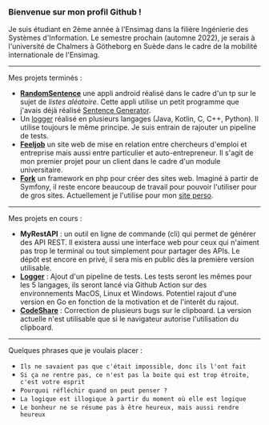 ### Bienvenue sur mon profil Github !

Je suis étudiant en 2ème année à l'Ensimag dans la filière Ingénierie des Systèmes d'Information. Le semestre prochain (automne 2022), je serais à l'université de Chalmers à Götheborg en Suède dans le cadre de la mobilité internationale de l'Ensimag.

---

Mes projets terminés :
- **[RandomSentence](https://github.com/TP-TD-Informatique/RandomSentence)** une appli android réalisé dans le cadre d'un tp sur le sujet de *listes aléatoire*. Cette appli utilise un petit programme que j'avais déjà réalisé [Sentence Generator](https://github.com/Gashmob/Sentence-Generator).
- Un [logger](https://github.com/Gashmob/Logger) réalisé en plusieurs langages (Java, Kotlin, C, C++, Python). Il utilise toujours le même principe. Je suis entrain de rajouter un pipeline de tests.
- **[Feeljob](https://github.com/Gashmob/Feeljob)** un site web de mise en relation entre chercheurs d'emploi et entreprise mais aussi entre particulier et auto-entrepreneur. Il s'agit de mon premier projet pour un client dans le cadre d'un module universitaire.
- **[Fork](https://github.com/Gashmob/Fork)** un framework en php pour créer des sites web. Imaginé à partir de Symfony, il reste encore beaucoup de travail pour pouvoir l'utiliser pour de gros sites. Actuellement je l'utilise pour mon [site perso](https://ktraini.com).

---

Mes projets en cours :
- **MyRestAPI** : un outil en ligne de commande (cli) qui permet de générer des API REST. Il existera aussi une interface web pour ceux qui n'aiment pas trop le terminal ou tout simplement pour partager des APIs. Le dépôt est encore en privé, il sera mis en public dès la première version utilisable.
- **[Logger](https://github.com/Gashmob/Logger)** : Ajout d'un pipeline de tests. Les tests seront les mêmes pour les 5 langages, ils seront lancé via Github Action sur des environnements MacOS, Linux et Windows. Potentiel rajout d'une version en Go en fonction de la motivation et de l'interêt du rajout.
- **[CodeShare](https://github.com/Gashmob/CodeShare)** : Correction de plusieurs bugs sur le clipboard. La version actuelle n'est utilisable que si le navigateur autorise l'utilisation du clipboard.

---

Quelques phrases que je voulais placer :
- `Ils ne savaient pas que c'était impossible, donc ils l'ont fait`
- `Si ça ne rentre pas, ce n'est pas la boite qui est trop étroite, c'est votre esprit`
- `Pourquoi réfléchir quand on peut penser ?`
- `La logique est illogique à partir du moment où elle est logique`
- `Le bonheur ne se résume pas à être heureux, mais aussi rendre heureux`
